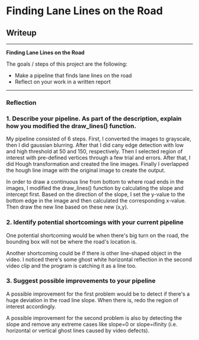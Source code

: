 # **Finding Lane Lines on the Road** 

## Writeup 


---

**Finding Lane Lines on the Road**

The goals / steps of this project are the following:
* Make a pipeline that finds lane lines on the road
* Reflect on your work in a written report


[//]: # (Image References)

[image1]: ./examples/grayscale.jpg "Grayscale"

---

### Reflection

### 1. Describe your pipeline. As part of the description, explain how you modified the draw_lines() function.

My pipeline consisted of 6 steps. First, I converted the images to grayscale, then I did gaussian blurring. After that I did cany edge detection with low and high threshold at 50 and 150, respectively. Then I selected region of interest with pre-defined vertices through a few trial and errors. After that, I did Hough transformation and created the line images. Finally I overlapped the hough line image with the original image to create the output.

In order to draw a continuous line from bottom to where road ends in the images, I modified the draw_lines() function by calculating the slope and intercept first. Based on the direction of the slope, I set the y-value to the bottom edge in the image and then calculated the corresponding x-value. Then draw the new line based on these new (x,y).


### 2. Identify potential shortcomings with your current pipeline


One potential shortcoming would be when there's big turn on the road, the bounding box will not be where the road's location is.

Another shortcoming could be if there is other line-shaped object in the video. I noticed there's some ghost white horizontal reflection in the second video clip and the program is catching it as a line too. 


### 3. Suggest possible improvements to your pipeline

A possible improvement for the first problem would be to detect if there's a huge deviation in the road line slope. When there is, redo the region of interest accordingly.

A possible improvement for the second problem is also by detecting the slope and remove any extreme cases like slope=0 or slope=ifinity (i.e. horizontal or vertical ghost lines caused by video defects). 


